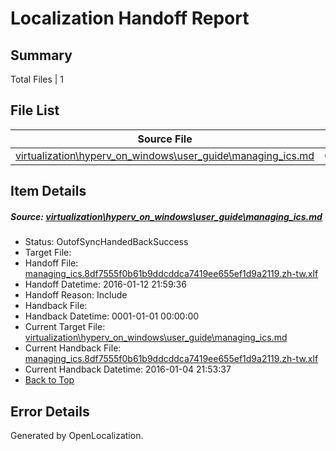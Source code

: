 # <a name='report-top'></a> Localization Handoff Report

## Summary
 Total Files | 1

## File List
 Source File | Status | Details 
 ----------- | ------ | ------- 
 [virtualization\hyperv_on_windows\user_guide\managing_ics.md](https://github.com/Microsoft/Virtualization-Documentation-Private/blob/0cdc6735d0e22f1df13d7ed1b741e52eec85b630/virtualization/hyperv_on_windows/user_guide/managing_ics.md) | OutofSyncHandedBackSuccess | [Details](#19a5ba665b931c8eac1d698d74b325ba165fdea6158)

## Item Details
##### <a name='19a5ba665b931c8eac1d698d74b325ba165fdea6158'></a> Source: [virtualization\hyperv_on_windows\user_guide\managing_ics.md](https://github.com/Microsoft/Virtualization-Documentation-Private/blob/0cdc6735d0e22f1df13d7ed1b741e52eec85b630/virtualization/hyperv_on_windows/user_guide/managing_ics.md)
* Status: OutofSyncHandedBackSuccess
* Target File: 
* Handoff File: [managing_ics.8df7555f0b61b9ddcddca7419ee655ef1d9a2119.zh-tw.xlf](https://github.com/Microsoft/Virtualization-Documentation-Private.handoff/blob/bca220013583a76980902b5c6c1ab5fdef6f59d9/ol-handoff/Microsoft/Virtualization-Documentation-Private.zh-tw/live/managing_ics.8df7555f0b61b9ddcddca7419ee655ef1d9a2119.zh-tw.xlf)
* Handoff Datetime: 2016-01-12 21:59:36
* Handoff Reason: Include
* Handback File: 
* Handback Datetime: 0001-01-01 00:00:00
* Current Target File: [virtualization\hyperv_on_windows\user_guide\managing_ics.md](https://github.com/Microsoft/Virtualization-Documentation-Private.zh-tw/blob/3d25a194e9edb7ed5a0ed326cddf95a89a1b067c/virtualization/hyperv_on_windows/user_guide/managing_ics.md)
* Current Handback File: [managing_ics.8df7555f0b61b9ddcddca7419ee655ef1d9a2119.zh-tw.xlf](https://github.com/Microsoft/Virtualization-Documentation-Private.handback/blob/b509d32091a37189d7430b047052fd66e1fbed57/ol-handback/Microsoft/Virtualization-Documentation-Private.zh-tw/live/managing_ics.8df7555f0b61b9ddcddca7419ee655ef1d9a2119.zh-tw.xlf)
* Current Handback Datetime: 2016-01-04 21:53:37
* [Back to Top](#report-top)


## Error Details

Generated by OpenLocalization.
